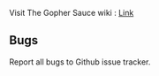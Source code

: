 Visit The Gopher Sauce wiki : [Link](https://github.com/cheikhshift/Gopher-Sauce/wiki)

## Bugs

Report all bugs to Github issue tracker.
